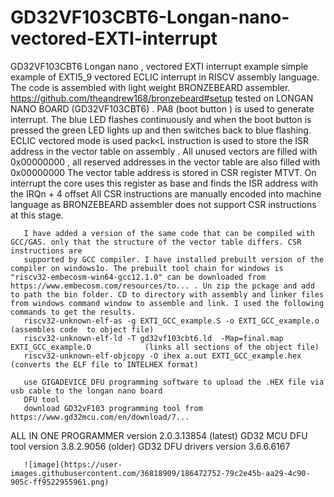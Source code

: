 # GD32VF103CBT6-Longan-nano-vectored-EXTI-interrupt
GD32VF103CBT6 Longan nano , vectored EXTI interrupt example
simple example of EXTI5_9 vectored ECLIC interrupt  in RISCV assembly language.
The code is assembled with light weight BRONZEBEARD assembler. https://github.com/theandrew168/bronzebeard#setup 
tested on LONGAN NANO BOARD (GD32VF103CBT6) . PA8 (boot button ) is used to generate interrupt.
The blue LED flashes continuously and when the boot button is pressed the green LED lights up and then switches back to blue flashing.
ECLIC vectored mode is used
pack<L instruction is used to store the ISR address in the vector table on assembly .
All unused vectors are filled with 0x00000000 , all reserved addresses in the vector table are also filled with 0x00000000
The vector table address is stored in CSR register MTVT. On interrupt the core uses this register as base and finds the ISR address with the IRQn + 4 offset
All CSR instructions are manually encoded into machine language as BRONZEBEARD assembler does not support CSR instructions at this stage.

       I have added a version of the same code that can be compiled with GCC/GAS. only that the structure of the vector table differs. CSR instructions are
       supported by GCC compiler. I have installed prebuilt version of the compiler on windows1o. The prebuilt tool chain for windows is "riscv32-embecosm-win64-gcc12.1.0" can be downloaded from https://www.embecosm.com/resources/to... . Un zip the pckage and add to path the bin folder. CD to directory with assembly and linker files from windows command window to assemble and link. I used the following commands to get the results.
       riscv32-unknown-elf-as -g EXTI_GCC_example.S -o EXTI_GCC_example.o            (assembles code  to object file)
       riscv32-unknown-elf-ld -T gd32vf103cbt6.ld  -Map=final.map EXTI_GCC_example.O            (links all sections of the object file)
       riscv32-unknown-elf-objcopy -O ihex a.out EXTI_GCC_example.hex                 (converts the ELF file to INTELHEX format)
       
       use GIGADEVICE DFU programming software to upload the .HEX file via usb cable to the longan nano board
       DFU tool
       download GD32vF103 programming tool from https://www.gd32mcu.com/en/download/7...

ALL IN ONE PROGRAMMER version 2.0.3.13854 (latest)
GD32 MCU DFU tool version 3.8.2.9056 (older)
GD32 DFU drivers version 3.6.6.6167
       
       ![image](https://user-images.githubusercontent.com/36818909/186472752-79c2e45b-aa29-4c90-905c-ff9522955961.png)
